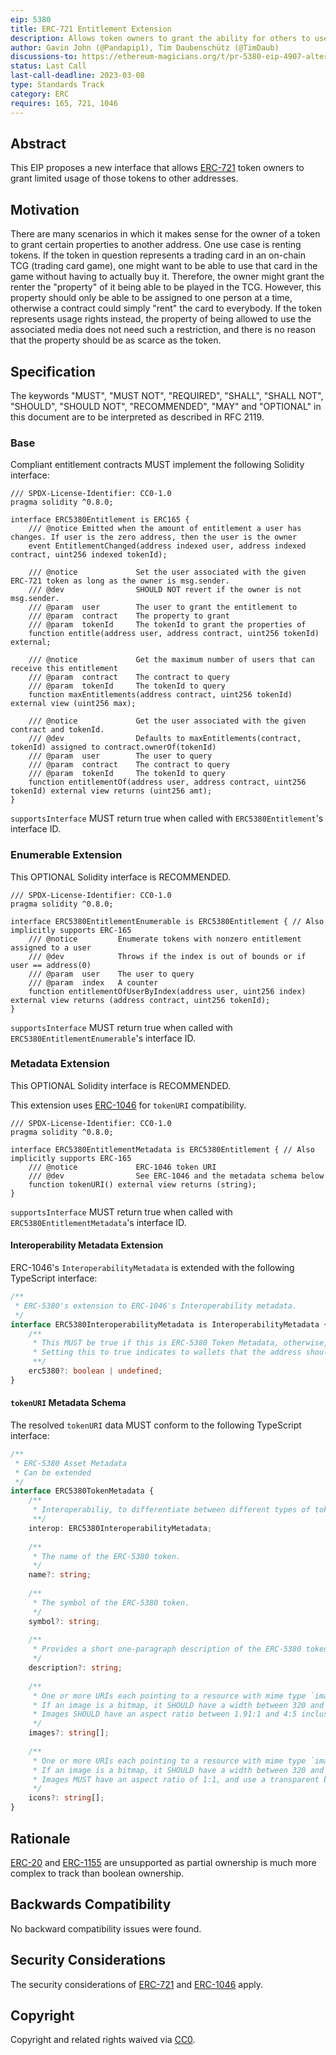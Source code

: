 ```yaml
---
eip: 5380
title: ERC-721 Entitlement Extension
description: Allows token owners to grant the ability for others to use specific properties of those tokens
author: Gavin John (@Pandapip1), Tim Daubenschütz (@TimDaub)
discussions-to: https://ethereum-magicians.org/t/pr-5380-eip-4907-alternative-design/10190
status: Last Call
last-call-deadline: 2023-03-08
type: Standards Track
category: ERC
requires: 165, 721, 1046
---
```


## Abstract

This EIP proposes a new interface that allows [ERC-721](./eip-721.md) token owners to grant limited usage of those tokens to other addresses.

## Motivation

There are many scenarios in which it makes sense for the owner of a token to grant certain properties to another address. One use case is renting tokens. If the token in question represents a trading card in an on-chain TCG (trading card game), one might want to be able to use that card in the game without having to actually buy it. Therefore, the owner might grant the renter the "property" of it being able to be played in the TCG. However, this property should only be able to be assigned to one person at a time, otherwise a contract could simply "rent" the card to everybody. If the token represents usage rights instead, the property of being allowed to use the associated media does not need such a restriction, and there is no reason that the property should be as scarce as the token. 

## Specification

The keywords "MUST", "MUST NOT", "REQUIRED", "SHALL", "SHALL NOT", "SHOULD", "SHOULD NOT", "RECOMMENDED", "MAY" and "OPTIONAL" in this document are to be interpreted as described in RFC 2119.

### Base

Compliant entitlement contracts MUST implement the following Solidity interface:

```solidity
/// SPDX-License-Identifier: CC0-1.0
pragma solidity ^0.8.0;

interface ERC5380Entitlement is ERC165 {
    /// @notice Emitted when the amount of entitlement a user has changes. If user is the zero address, then the user is the owner
    event EntitlementChanged(address indexed user, address indexed contract, uint256 indexed tokenId);

    /// @notice             Set the user associated with the given ERC-721 token as long as the owner is msg.sender.
    /// @dev                SHOULD NOT revert if the owner is not msg.sender.
    /// @param  user        The user to grant the entitlement to
    /// @param  contract    The property to grant
    /// @param  tokenId     The tokenId to grant the properties of
    function entitle(address user, address contract, uint256 tokenId) external;

    /// @notice             Get the maximum number of users that can receive this entitlement
    /// @param  contract    The contract to query
    /// @param  tokenId     The tokenId to query
    function maxEntitlements(address contract, uint256 tokenId) external view (uint256 max);

    /// @notice             Get the user associated with the given contract and tokenId.
    /// @dev                Defaults to maxEntitlements(contract, tokenId) assigned to contract.ownerOf(tokenId)
    /// @param  user        The user to query
    /// @param  contract    The contract to query
    /// @param  tokenId     The tokenId to query
    function entitlementOf(address user, address contract, uint256 tokenId) external view returns (uint256 amt);
}
```

`supportsInterface` MUST return true when called with `ERC5380Entitlement`'s interface ID.

### Enumerable Extension

This OPTIONAL Solidity interface is RECOMMENDED.

```solidity
/// SPDX-License-Identifier: CC0-1.0
pragma solidity ^0.8.0;

interface ERC5380EntitlementEnumerable is ERC5380Entitlement { // Also implicitly supports ERC-165
    /// @notice         Enumerate tokens with nonzero entitlement assigned to a user
    /// @dev            Throws if the index is out of bounds or if user == address(0)
    /// @param  user    The user to query
    /// @param  index   A counter
    function entitlementOfUserByIndex(address user, uint256 index) external view returns (address contract, uint256 tokenId);
}
```

`supportsInterface` MUST return true when called with `ERC5380EntitlementEnumerable`'s interface ID.

### Metadata Extension

This OPTIONAL Solidity interface is RECOMMENDED.

This extension uses [ERC-1046](./eip-1046.md) for `tokenURI` compatibility.

```solidity
/// SPDX-License-Identifier: CC0-1.0
pragma solidity ^0.8.0;

interface ERC5380EntitlementMetadata is ERC5380Entitlement { // Also implicitly supports ERC-165
    /// @notice             ERC-1046 token URI
    /// @dev                See ERC-1046 and the metadata schema below
    function tokenURI() external view returns (string);
}
```

`supportsInterface` MUST return true when called with `ERC5380EntitlementMetadata`'s interface ID.

#### Interoperability Metadata Extension

ERC-1046's `InteroperabilityMetadata` is extended with the following TypeScript interface:

```typescript
/**
 * ERC-5380's extension to ERC-1046's Interoperability metadata.
 */
interface ERC5380InteroperabilityMetadata is InteroperabilityMetadata {
    /**
     * This MUST be true if this is ERC-5380 Token Metadata, otherwise, this MUST be omitted.
     * Setting this to true indicates to wallets that the address should be treated as an ERC-5380 entitlement.
     **/
    erc5380?: boolean | undefined;
}
```

#### `tokenURI` Metadata Schema

The resolved `tokenURI` data MUST conform to the following TypeScript interface:

```typescript
/**
 * ERC-5380 Asset Metadata
 * Can be extended
 */
interface ERC5380TokenMetadata {
    /**
     * Interoperabiliy, to differentiate between different types of tokens and their corresponding URIs.
     **/
    interop: ERC5380InteroperabilityMetadata;
    
    /**
     * The name of the ERC-5380 token. 
     */
    name?: string;
    
    /**
     * The symbol of the ERC-5380 token. 
     */
    symbol?: string;
    
    /**
     * Provides a short one-paragraph description of the ERC-5380 token, without any markup or newlines.
     */
    description?: string;
    
    /**
     * One or more URIs each pointing to a resource with mime type `image/*` that represents this token.
     * If an image is a bitmap, it SHOULD have a width between 320 and 1080 pixels
     * Images SHOULD have an aspect ratio between 1.91:1 and 4:5 inclusive.
     */
    images?: string[];
    
    /**
     * One or more URIs each pointing to a resource with mime type `image/*` that represent an icon for this token.
     * If an image is a bitmap, it SHOULD have a width between 320 and 1080 pixels, and MUST have a height equal to its width
     * Images MUST have an aspect ratio of 1:1, and use a transparent background
     */
    icons?: string[];
}
```

## Rationale

[ERC-20](./eip-20.md) and [ERC-1155](./eip-1155.md) are unsupported as partial ownership is much more complex to track than boolean ownership.

## Backwards Compatibility

No backward compatibility issues were found.

## Security Considerations

The security considerations of [ERC-721](./eip-721.md) and [ERC-1046](./eip-1046.md) apply.

## Copyright

Copyright and related rights waived via [CC0](../LICENSE.md).

